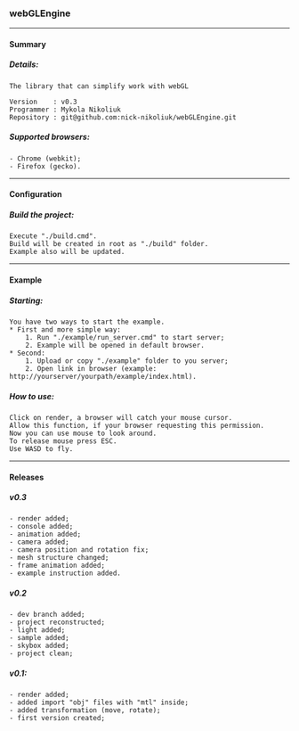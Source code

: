### webGLEngine
----------------------
#### Summary
##### Details:
	The library that can simplify work with webGL

	Version    : v0.3
	Programmer : Mykola Nikoliuk
	Repository : git@github.com:nick-nikoliuk/webGLEngine.git
##### Supported browsers:
	- Chrome (webkit);
	- Firefox (gecko).
-----------------
#### Configuration
##### Build the project:
	Execute "./build.cmd".
	Build will be created in root as "./build" folder.
	Example also will be updated.
------------
#### Example
##### Starting:
	You have two ways to start the example.
	* First and more simple way:
		1. Run "./example/run_server.cmd" to start server;
		2. Example will be opened in default browser.
	* Second:
		1. Upload or copy "./example" folder to you server;
		2. Open link in browser (example: http://yourserver/yourpath/example/index.html).
##### How to use:
	Click on render, a browser will catch your mouse cursor.
	Allow this function, if your browser requesting this permission.
	Now you can use mouse to look around.
	To release mouse press ESC.
	Use WASD to fly.
------------
#### Releases
##### v0.3
	- render added;
	- console added;
	- animation added;
	- camera added;
	- camera position and rotation fix;
	- mesh structure changed;
	- frame animation added;
	- example instruction added.
##### v0.2
	- dev branch added;
	- project reconstructed;
	- light added;
	- sample added;
	- skybox added;
	- project clean;
##### v0.1:
	- render added;
	- added import "obj" files with "mtl" inside;
	- added transformation (move, rotate);
	- first version created;
		
